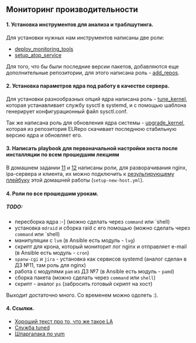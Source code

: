 ## Мониторинг производительности

#### 1. Установка инструментов для анализа и траблшутинга.

Для установки нужных нам инструментов написаны две роли:

- [deploy_monitoring_tools](roles/deploy_monitoring_tools/)
- [setup_atop_service](roles/setup_atop_service/)

Для того, что бы были последние версии пакетов, добавляются еще дополнительные репозитории, для этого написана роль - [add_repos](roles/add_repos/).

#### 2. Установка параметров ядра под работу в качестве сервера.

Для установки разнообразных опций ядра написана роль - [tune_kernel](roles/tune_kernel/), которая устанавливает службу sysctl в systemd, и с помощью шаблона генерирует конфигурационный файл sysctl.conf.

Так же написана роль для обновления ядра системы - [upgrade_kernel](roles/upgrade_kernel/), которая из репозитория ELRepo скачивает последнюю стабильную версию ядра и обновляет его.


#### 3. Написать playbook для первоначальной настройки хоста после инсталляции по всем прошедшим лекциям

В домашнем задании [11](../hw11) и [12](../hw12) написаны роли, для разворачивания nginx, ipa-сервера и клиента, их можно подключить к [результирующему плейбуку](setup-new-host.yml) этой домашней работы (`setup-new-host.yml`).

#### 4. Роли по все прошедшим урокам.

##### TODO:

- пересборка ядра :-] (можно сделать через `command` или `shell)
- установка `mdraid` и сборка raid с его помощью (можно сделать через `command` или `shell)
- манипуляции с `lvm` (в Ansible есть модуль - `lvg`)
- скрипт для крона, который мониторит лог nginx и отправляет e-mail (в Ansible есть модуль - `cron`)
- `spanw-cgi` и `jira` - установка как сервисов systemd (аналог сделан в ДЗ №11, там роль для nginx)
- работа с модулями `pam` из ДЗ №7 (в Ansible есть модуль - `pamd`)
- сборка пакета (можно сделать через `command` или `shell`)
- скрипт - аналог `ps` (забросить готовый скрипт на хост)

 Выходит достаточно много. Со временем можно одолеть :).

#### 4. Ссылки.

- [Хороший текст про то, что же такое LA](https://habr.com/company/mailru/blog/335326/)
- [Служба tuned](http://itmithran.com/tuned-automatic-performance-tuning-of-linux-servers/)
- [Шпаргалака по yum](https://habr.com/post/301292/)